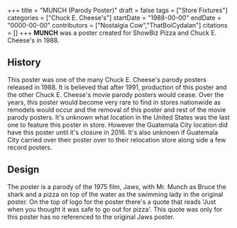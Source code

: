 +++
title = "MUNCH (Parody Poster)"
draft = false
tags = ["Store Fixtures"]
categories = ["Chuck E. Cheese's"]
startDate = "1988-00-00"
endDate = "0000-00-00"
contributors = ["Nostalgia Cow","ThatBoiCydalan"]
citations = []
+++
**MUNCH** was a poster created for ShowBiz Pizza and Chuck E. Cheese's in 1988.

## History

This poster was one of the many Chuck E. Cheese's parody posters released in 1988. It is believed that after 1991, production of this poster and the other Chuck E. Cheese's movie parody posters would cease.
Over the years, this poster would become very rare to find in stores nationwide as remodels would occur and the removal of this poster and rest of the movie parody posters. It's unknown what location in the United States was the last one to feature this poster in store. However the Guatemala City location did have this poster until it's closure in 2016. It's also unknown if Guatemala City carried over their poster over to their relocation store along side a few record posters.

## Design

The poster is a parody of the 1975 film, Jaws, with Mr. Munch as Bruce the shark and a pizza on top of the water as the swimming lady in the original poster. On the top of logo for the poster there's a quote that reads 'Just when you thought it was safe to go out for pizza'. This quote was only for this poster has no referenced to the original Jaws poster.
